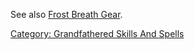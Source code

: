 See also [Frost Breath Gear](:Category:_Frost_Breath_Gear "wikilink").

[Category: Grandfathered Skills And
Spells](Category:_Grandfathered_Skills_And_Spells "wikilink")
